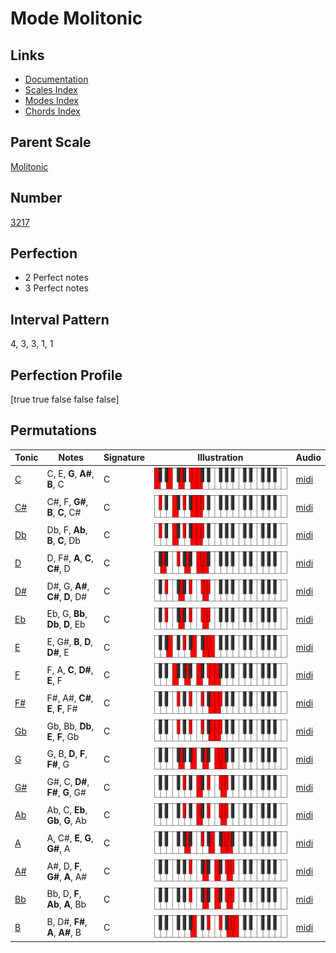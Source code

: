 # Mode Molitonic

## Links

- [Documentation](index.md)
- [Scales Index](Scales.md)
- [Modes Index](Modes.md)
- [Chords Index](Chords.md)

## Parent Scale

[Molitonic](ScaleMolitonic.md)

## Number

[3217](https://ianring.com/musictheory/scales/3217)

## Perfection

- 2 Perfect notes
- 3 Perfect notes

## Interval Pattern

4, 3, 3, 1, 1

## Perfection Profile

[true true false false false]

## Permutations

| Tonic | Notes | Signature | Illustration | Audio |
|-------|-------|-----------|--------------|-------|
| [C](ModeCNaturalMolitonic.md) | C, E, **G**, **A#**, **B**, C | C | ![CNaturalMolitonic](ModeCNaturalMolitonic.png) | [midi](https://github.com/edipermadi/music/blob/main/docs/ModeCNaturalMolitonic.mid?raw=true) |
| [C#](ModeCSharpMolitonic.md) | C#, F, **G#**, **B**, **C**, C# | C | ![CSharpMolitonic](ModeCSharpMolitonic.png) | [midi](https://github.com/edipermadi/music/blob/main/docs/ModeCSharpMolitonic.mid?raw=true) |
| [Db](ModeDFlatMolitonic.md) | Db, F, **Ab**, **B**, **C**, Db | C | ![DFlatMolitonic](ModeDFlatMolitonic.png) | [midi](https://github.com/edipermadi/music/blob/main/docs/ModeDFlatMolitonic.mid?raw=true) |
| [D](ModeDNaturalMolitonic.md) | D, F#, **A**, **C**, **C#**, D | C | ![DNaturalMolitonic](ModeDNaturalMolitonic.png) | [midi](https://github.com/edipermadi/music/blob/main/docs/ModeDNaturalMolitonic.mid?raw=true) |
| [D#](ModeDSharpMolitonic.md) | D#, G, **A#**, **C#**, **D**, D# | C | ![DSharpMolitonic](ModeDSharpMolitonic.png) | [midi](https://github.com/edipermadi/music/blob/main/docs/ModeDSharpMolitonic.mid?raw=true) |
| [Eb](ModeEFlatMolitonic.md) | Eb, G, **Bb**, **Db**, **D**, Eb | C | ![EFlatMolitonic](ModeEFlatMolitonic.png) | [midi](https://github.com/edipermadi/music/blob/main/docs/ModeEFlatMolitonic.mid?raw=true) |
| [E](ModeENaturalMolitonic.md) | E, G#, **B**, **D**, **D#**, E | C | ![ENaturalMolitonic](ModeENaturalMolitonic.png) | [midi](https://github.com/edipermadi/music/blob/main/docs/ModeENaturalMolitonic.mid?raw=true) |
| [F](ModeFNaturalMolitonic.md) | F, A, **C**, **D#**, **E**, F | C | ![FNaturalMolitonic](ModeFNaturalMolitonic.png) | [midi](https://github.com/edipermadi/music/blob/main/docs/ModeFNaturalMolitonic.mid?raw=true) |
| [F#](ModeFSharpMolitonic.md) | F#, A#, **C#**, **E**, **F**, F# | C | ![FSharpMolitonic](ModeFSharpMolitonic.png) | [midi](https://github.com/edipermadi/music/blob/main/docs/ModeFSharpMolitonic.mid?raw=true) |
| [Gb](ModeGFlatMolitonic.md) | Gb, Bb, **Db**, **E**, **F**, Gb | C | ![GFlatMolitonic](ModeGFlatMolitonic.png) | [midi](https://github.com/edipermadi/music/blob/main/docs/ModeGFlatMolitonic.mid?raw=true) |
| [G](ModeGNaturalMolitonic.md) | G, B, **D**, **F**, **F#**, G | C | ![GNaturalMolitonic](ModeGNaturalMolitonic.png) | [midi](https://github.com/edipermadi/music/blob/main/docs/ModeGNaturalMolitonic.mid?raw=true) |
| [G#](ModeGSharpMolitonic.md) | G#, C, **D#**, **F#**, **G**, G# | C | ![GSharpMolitonic](ModeGSharpMolitonic.png) | [midi](https://github.com/edipermadi/music/blob/main/docs/ModeGSharpMolitonic.mid?raw=true) |
| [Ab](ModeAFlatMolitonic.md) | Ab, C, **Eb**, **Gb**, **G**, Ab | C | ![AFlatMolitonic](ModeAFlatMolitonic.png) | [midi](https://github.com/edipermadi/music/blob/main/docs/ModeAFlatMolitonic.mid?raw=true) |
| [A](ModeANaturalMolitonic.md) | A, C#, **E**, **G**, **G#**, A | C | ![ANaturalMolitonic](ModeANaturalMolitonic.png) | [midi](https://github.com/edipermadi/music/blob/main/docs/ModeANaturalMolitonic.mid?raw=true) |
| [A#](ModeASharpMolitonic.md) | A#, D, **F**, **G#**, **A**, A# | C | ![ASharpMolitonic](ModeASharpMolitonic.png) | [midi](https://github.com/edipermadi/music/blob/main/docs/ModeASharpMolitonic.mid?raw=true) |
| [Bb](ModeBFlatMolitonic.md) | Bb, D, **F**, **Ab**, **A**, Bb | C | ![BFlatMolitonic](ModeBFlatMolitonic.png) | [midi](https://github.com/edipermadi/music/blob/main/docs/ModeBFlatMolitonic.mid?raw=true) |
| [B](ModeBNaturalMolitonic.md) | B, D#, **F#**, **A**, **A#**, B | C | ![BNaturalMolitonic](ModeBNaturalMolitonic.png) | [midi](https://github.com/edipermadi/music/blob/main/docs/ModeBNaturalMolitonic.mid?raw=true) |
